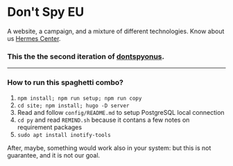 # Don't Spy EU

A website, a campaign, and a mixture of different technologies. Know about us [Hermes Center](https://hermescenter.org).

### This the the second iteration of [dontspyonus](https://dontspyonus.eu).

---

### How to run this spaghetti combo?

1. `npm install; npm run setup; npm run copy`
2. `cd site; npm install; hugo -D server`
3. Read and follow `config/README.md` to setup PostgreSQL local connection
4. `cd py` and read `REMIND.sh` because it contans a few notes on requirement packages
5. `sudo apt install inotify-tools`

After, maybe, something would work also in your system: but this is not guarantee, and it is not our goal.
